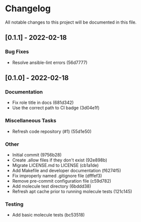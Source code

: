 # Changelog
All notable changes to this project will be documented in this file.

## [0.1.1] - 2022-02-18

### Bug Fixes

- Resolve ansible-lint errors (56d7777)

## [0.1.0] - 2022-02-18

### Documentation

- Fix role title in docs (681d342)
- Use the correct path to CI badge (3d04e1f)

### Miscellaneous Tasks

- Refresh code repository (#1) (55d1e50)

### Other

- Initial commit (9756b28)
- Create .allow files if they don't exist (92e898b)
- Migrate LICENSE.md to LICENSE (cb1a1de)
- Add Makefile and developer documentation (f6274f5)
- Fix improperly named .gitignore file (dfffef3)
- Remove pre-commit configuration file (c59d782)
- Add molecule test directory (6bddd38)
- Refresh apt cache prior to running molecule tests (121c145)

### Testing

- Add basic molecule tests (bc53518)

<!-- generated by git-cliff -->
